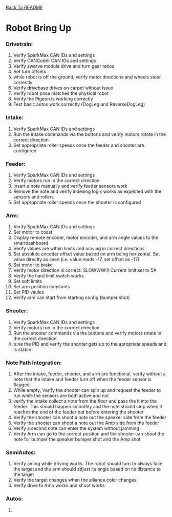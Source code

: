 <!-- Markdown language reference: https://www.markdownguide.org/basic-syntax/ -->
[Back To README](../../../../../../README.md)

# Robot Bring Up

### Drivetrain:
1. Verify SparkMax CAN IDs and settings
2. Verify CANCoder CAN IDs and settings
3. Verify swerve module drive and turn gear ratios
4. Set turn offsets 
5. while robot is off the ground, verify motor directions and wheels steer correctly
6. Verify drivebase drives on carpet without issue
7. Verify robot pose matches the physical robot
8. Verify the Pigeon is working correctly
9. Test basic autos work correctly (DogLeg and ReverseDogLeg)

### Intake:
1. Verify SparkMax CAN IDs and settings
2. Run the intake commands via the buttons and verify motors rotate in the correct direction.
3. Set appropriate roller speeds once the feeder and shooter are configured

### Feeder:
1. Verify SparkMax CAN IDs and settings
2. Verify motors run in the correct direction
3. Insert a note manually and verify feeder sensors work
4. Remove the note and verify indexing logix works as expected with the sensors and rollers
3. Set appropriate roller speeds once the shooter is configured

### Arm:

1. Verify SparkMax CAN IDs and settings
2. Set motor to coast
3. Display remote encoder, motor encoder, and arm angle values to the smartdashboard
4. Verify values are within limits and moving in correct directions
5. Set absolute encoder offset value based on arm being horizontal. Set value directly as seen (i.e. value reads -17, set offset as -17)
6. Set motor to brake
7. Verify motor direction is correct. SLOWWW!!! Current limit set to 5A
8. Verify the hard limit switch works
9. Set soft limits
10. Set arm position constants
11. Set PID vaules
12. Verify arm can start from starting config (bumper shot)

### Shooter:
1. Verify SparkMax CAN IDs and settings
2. Verify motors run in the correct direction
3. Run the shooter commands via the buttons and verify motors rotate in the correct direction.
4. tune the PID and verify the shooter gets up to the apropriate speeds and is stable

### Note Path Integration:
1. After the intake, feeder, shooter, and arm are functional, verify without a note that the intake and feeder turn off when the feeder sensor is flagged
2. While empty, Verify the shooter can spin up and request the feeder to run while the sensors are both active and not
3. verify the intake collect a note from the floor and pass the it into the feeder. This should happen smoothly and the note should stop when it reaches the end of the feeder but before entering the shooter
4. Verify the shooter can shoot a note out the speaker side from the feeder
5. Verify the shooter can shoot a note out the Amp side from the feeder
6. Verify a second note can enter the system without jamming
7. Verify Arm can go to the correct position and the shooter can shoot the note for bumper the speaker bumper shot and the Amp shot

### SemiAutos:
1. Verify aming while driving works. The robot should turn to always face the target and the arm should adjust its angle based on its distance to the target
2. Verify the target changes when the alliance color changes
3. Verify drive to Amp works and shoot works

### Autos:
1. 



